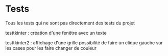 # Tests
Tous les tests qui ne sont pas directement des tests du projet

testtkinter :
création d'une fenêtre avec un texte

testtkinter2 :
affichage d'une grille 
possibilité de faire un clique gauche sur les cases pour les faire changer de couleur
